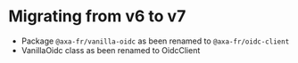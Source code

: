 ﻿# Migrating from v6 to v7

- Package `@axa-fr/vanilla-oidc` as been renamed to `@axa-fr/oidc-client`
- VanillaOidc class as been renamed to OidcClient
